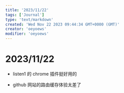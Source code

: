 ```yaml
---
title: '2023/11/22'
tags: ['Journal']
type: 'text/markdown'
created: 'Wed Nov 22 2023 09:44:34 GMT+0000 (GMT)'
creator: 'oeyoews'
modifier: 'oeyoews'
---
```


# 2023/11/22

* listen1 的 chrome 插件挺好用的

* github 网站的路由缓存体验太差了
